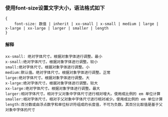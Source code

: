 ###  使用font-size设置文字大小，语法格式如下
	{
		font-size: 数值 | inherit | xx-small | x-small | medium | large | x-large | xx-large | larger | smaller | length
	}
#### 解释
	xx-small: 绝对字体尺寸。根据对象字体进行调整。最小
	x-small:绝对字体尺寸。根据对象字体进行调整。较小
	small:绝对字体尺寸。根据对象字体进行调整。小
	medium:默认值。绝对字体尺寸。根据对象字体进行调整。正常
	large:绝对字体尺寸。根据对象字体进行调整。大
	x-large:绝对字体尺寸。根据对象字体进行调整。较大
	xx-large:绝对字体尺寸。根据对象字体进行调整。最大
	larger:相对字体尺寸。相对于父对象中字体尺寸进行相对增大。使用成比例的 em 单位计算
	smaller:相对字体尺寸。相对于父对象中字体尺寸进行相对减少。使用成比例的 em 单位计算
	length:百分数或由浮点数字和单位标识符组成的长度值，不可为负数。其百分比取值是基于父对象中字体的尺寸